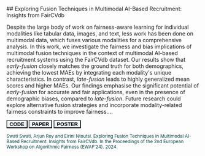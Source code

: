 <br>
## Exploring Fusion Techniques in Multimodal AI-Based Recruitment: Insights from FairCVdb

Despite the large body of work on fairness-aware learning for individual modalities like tabular data, images, and text, less work has been done on multimodal data, which fuses various modalities for a comprehensive analysis. In this work, we investigate the fairness and bias implications of multimodal fusion techniques in the context of multimodal AI-based recruitment systems using the FairCVdb dataset. Our results show that <i>early-fusion</i> closely matches the ground truth for both demographics, achieving the lowest MAEs by integrating each modality's unique characteristics. In contrast, <i>late-fusion</i> leads to highly generalized mean scores and higher MAEs. Our findings emphasise the significant potential of <i>early-fusion</i> for accurate and fair applications, even in the presence of demographic biases, compared to <i>late-fusion</i>. Future research could explore alternative fusion strategies and incorporate modality-related fairness constraints to improve fairness.... 

<a href="https://github.com/Swati17293/Multimodal-AI-Based-Recruitment-FairCVdb" ><button type="button" style="background-color:#EBF4FA;"> <b>CODE</b> </button></a>
<a href="./assets/img/Paper.pdf"><button type="button" style="background-color:#EBF4FA;"> <b>PAPER</b> </button></a>
<a href="./assets/img/Poster.pdf"><button type="button" style="background-color:#EBF4FA;"> <b>POSTER</b> </button></a>

<p style="color:#033E3E;"><small>Swati Swati, Arjun Roy and Eirini Ntoutsi. Exploring Fusion Techniques in Multimodal AI-Based Recruitment: Insights from FairCVdb. In the Proceedings of the 2nd European Workshop on Algorithmic Fairness (EWAF’24). 2024.</small></p>


